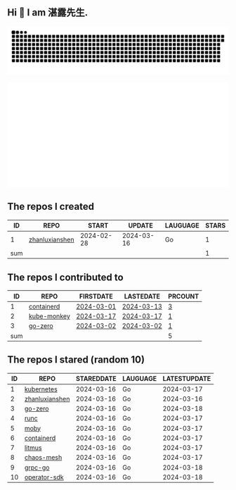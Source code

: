 ## Hi 👋 I am 湛露先生.

![github contribution grid snake animation](https://github.com/zhanluxianshen/zhanluxianshen/blob/output/github-contribution-grid-snake.svg)

![Metrics](https://github.com/zhanluxianshen/zhanluxianshen/blob/master/github-metrics.svg)

<!--START_SECTION:my_github-->
## The repos I created
| ID  |                                REPO                                |   START    |   UPDATE   | LAUGUAGE | STARS |
|-----|--------------------------------------------------------------------|------------|------------|----------|-------|
|   1 | [zhanluxianshen](https://github.com/zhanluxianshen/zhanluxianshen) | 2024-02-28 | 2024-03-16 | Go       |     1 |
| sum |                                                                    |            |            |          |     1 |

## The repos I contributed to
| ID  |                          REPO                          |                            FIRSTDATE                             |                            LASTEDATE                             |                                        PRCOUNT                                        |
|-----|--------------------------------------------------------|------------------------------------------------------------------|------------------------------------------------------------------|---------------------------------------------------------------------------------------|
|   1 | [containerd](https://github.com/containerd/containerd) | [2024-03-01](https://github.com/containerd/containerd/pull/9906) | [2024-03-13](https://github.com/containerd/containerd/pull/9961) | [3](https://github.com/containerd/containerd/pulls?q=is%3Apr+author%3Azhanluxianshen) |
|   2 | [kube-monkey](https://github.com/asobti/kube-monkey)   | [2024-03-17](https://github.com/asobti/kube-monkey/pull/262)     | [2024-03-17](https://github.com/asobti/kube-monkey/pull/262)     | [1](https://github.com/asobti/kube-monkey/pulls?q=is%3Apr+author%3Azhanluxianshen)    |
|   3 | [go-zero](https://github.com/zeromicro/go-zero)        | [2024-03-02](https://github.com/zeromicro/go-zero/pull/3955)     | [2024-03-02](https://github.com/zeromicro/go-zero/pull/3955)     | [1](https://github.com/zeromicro/go-zero/pulls?q=is%3Apr+author%3Azhanluxianshen)     |
| sum |                                                        |                                                                  |                                                                  |                                                                                     5 |

## The repos I stared (random 10)
| ID |                                REPO                                | STAREDDATE | LAUGUAGE | LATESTUPDATE |
|----|--------------------------------------------------------------------|------------|----------|--------------|
|  1 | [kubernetes](https://github.com/kubernetes/kubernetes)             | 2024-03-16 | Go       | 2024-03-17   |
|  2 | [zhanluxianshen](https://github.com/zhanluxianshen/zhanluxianshen) | 2024-03-16 | Go       | 2024-03-16   |
|  3 | [go-zero](https://github.com/zeromicro/go-zero)                    | 2024-03-16 | Go       | 2024-03-18   |
|  4 | [runc](https://github.com/opencontainers/runc)                     | 2024-03-16 | Go       | 2024-03-17   |
|  5 | [moby](https://github.com/moby/moby)                               | 2024-03-16 | Go       | 2024-03-17   |
|  6 | [containerd](https://github.com/containerd/containerd)             | 2024-03-16 | Go       | 2024-03-17   |
|  7 | [litmus](https://github.com/litmuschaos/litmus)                    | 2024-03-16 | Go       | 2024-03-17   |
|  8 | [chaos-mesh](https://github.com/chaos-mesh/chaos-mesh)             | 2024-03-16 | Go       | 2024-03-17   |
|  9 | [grpc-go](https://github.com/grpc/grpc-go)                         | 2024-03-16 | Go       | 2024-03-18   |
| 10 | [operator-sdk](https://github.com/operator-framework/operator-sdk) | 2024-03-16 | Go       | 2024-03-18   |

<!--END_SECTION:my_github-->



